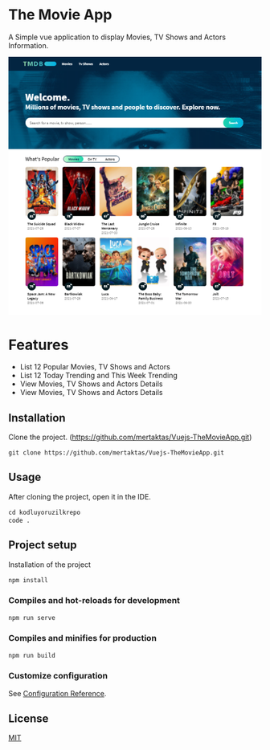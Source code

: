 # The Movie App

A Simple vue application to display Movies, TV Shows and Actors Information.

![github](public/themovieapp.png)

# Features

- List 12 Popular Movies, TV Shows and Actors
- List 12 Today Trending and This Week Trending
- View Movies, TV Shows and Actors Details
- View Movies, TV Shows and Actors Details

## Installation

Clone the project. (https://github.com/mertaktas/Vuejs-TheMovieApp.git)

```
git clone https://github.com/mertaktas/Vuejs-TheMovieApp.git
```

## Usage

After cloning the project, open it in the IDE.

```
cd kodluyoruzilkrepo
code .
```

## Project setup

Installation of the project

```
npm install
```

### Compiles and hot-reloads for development
```
npm run serve
```

### Compiles and minifies for production
```
npm run build
```

### Customize configuration
See [Configuration Reference](https://cli.vuejs.org/config/).

## License
[MIT](https://choosealicense.com/licenses/mit/)
